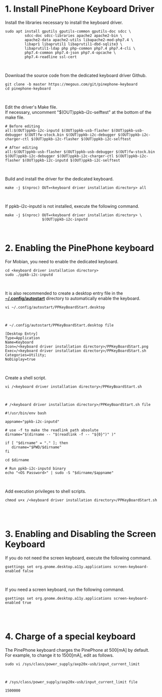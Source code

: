 # 1. Install PinePhone Keyboard Driver 

Install the libraries necessary to install the keyboard driver.<br>

    sudo apt install gputils gputils-common gputils-doc sdcc \
             sdcc-doc sdcc-libraries apache2 apache2-bin \
             apache2-data apache2-utils libapache2-mod-php7.4 \
             libapr1 libaprutil1 libaprutil1-dbd-sqlite3 \
             libaprutil1-ldap php php-common php7.4 php7.4-cli \
             php7.4-common php7.4-json php7.4-opcache \
             php7.4-readline ssl-cert
<br>

Download the source code from the dedicated keyboard driver Github.<br>

    git clone -b master https://megous.com/git/pinephone-keyboard
    cd pinephone-keyboard
<br>

Edit the driver's Make file.<br>
If necessary, uncomment "$(OUT)ppkb-i2c-selftest" at the bottom of the make file.<br>

    # Before editing
    all:$(OUT)ppkb-i2c-inputd $(OUT)ppkb-usb-flasher $(OUT)ppkb-usb-debugger $(OUT)fw-stock.bin $(OUT)ppkb-i2c-debugger $(OUT)ppkb-i2c-charger-ctl $(OUT)ppkb-i2c-flasher $(OUT)ppkb-i2c-selftest
    
    # After editing
    all:$(OUT)ppkb-usb-flasher $(OUT)ppkb-usb-debugger $(OUT)fw-stock.bin $(OUT)ppkb-i2c-debugger $(OUT)ppkb-i2c-charger-ctl $(OUT)ppkb-i2c-flasher $(OUT)ppkb-i2c-inputd $(OUT)ppkb-i2c-selftest
<br>

Build and install the driver for the dedicated keyboard.<br>

    make -j $(nproc) OUT=<keyboard driver installation directory> all
<br>

If ppkb-i2c-inputd is not installed, execute the following command.<br>

    make -j $(nproc) OUT=<keyboard driver installation directory> \
                     $(OUT)ppkb-i2c-inputd
<br>

# 2. Enabling the PinePhone keyboard
For Mobian, you need to enable the dedicated keyboard.<br>

    cd <keyboard driver installation directory>
    sudo ./ppkb-i2c-inputd
<br>

It is also recommended to create a desktop entry file in the <b><u>~/.config/autostart</u></b> directory to automatically enable the keyboard.<br>

    vi ~/.config/autostart/PPKeyBoardStart.desktop
<br>

    # ~/.config/autostart/PPKeyBoardStart.desktop file
    
    [Desktop Entry]
    Type=Application
    Name=Keyboard
    Icon=/<keyboard driver installation directory>/PPKeyBoardStart.png
    Exec=/<keyboard driver installation directory>/PPKeyBoardStart.sh
    Categories=Utility;
    NoDisplay=true
<br>

Create a shell script.<br>

    vi /<keyboard driver installation directory>/PPKeyBoardStart.sh
<br>

    # /<keyboard driver installation directory>/PPKeyBoardStart.sh file

    #!/usr/bin/env bash
    
    appname="ppkb-i2c-inputd"
    
    # use -f to make the readlink path absolute
    dirname="$(dirname -- "$(readlink -f -- "${0}")" )"
    
    if [ "$dirname" = "." ]; then
       dirname="$PWD/$dirname"
    fi
    
    cd $dirname
    
    # Run ppkb-i2c-inputd binary
    echo "<OS Password>" | sudo -S "$dirname/$appname"
<br>

Add execution privileges to shell scripts.<br>

    chmod u+x /<keyboard driver installation directory>/PPKeyBoardStart.sh
<br><br>

# 3. Enabling and Disabling the Screen Keyboard
If you do not need the screen keyboard, execute the following command.<br>

    gsettings set org.gnome.desktop.a11y.applications screen-keyboard-enabled false
<br>

If you need a screen keyboard, run the following command.<br>

    gsettings set org.gnome.desktop.a11y.applications screen-keyboard-enabled true
<br><br>

# 4. Charge of a special keyboard
The PinePhone keyboard charges the PinePhone at 500[mA] by default.<br>
For example, to change it to 1500[mA], edit as follows.<br>

    sudo vi /sys/class/power_supply/axp20x-usb/input_current_limit
<br>

    # /sys/class/power_supply/axp20x-usb/input_current_limit file
    
    1500000
<br><br>
